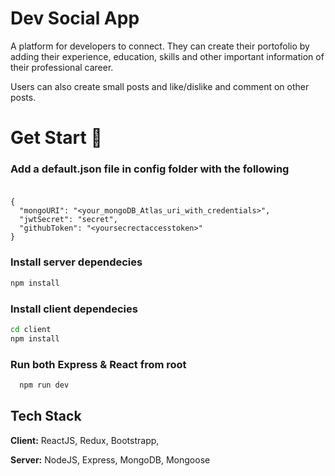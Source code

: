 # Dev Social App

A platform for developers to connect. They can create their portofolio by adding their experience, education, skills and other important information of their professional career.

Users can also create small posts and like/dislike and comment on other posts.

# **Get Start** 🚀

### **Add a default.json file in config folder with the following**<br><br>

```
{
  "mongoURI": "<your_mongoDB_Atlas_uri_with_credentials>",
  "jwtSecret": "secret",
  "githubToken": "<yoursecrectaccesstoken>"
}
```

### **Install server dependecies**

```bash
npm install
```
### **Install client dependecies**

```bash
cd client
npm install
```

### **Run both Express & React from root**

```bash
  npm run dev
```

## Tech Stack

**Client:** ReactJS, Redux, Bootstrapp, 

**Server:** NodeJS, Express, MongoDB, Mongoose

    